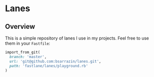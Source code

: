 # Lanes

## Overview

This is a simple repository of lanes I use in my projects. Feel free to use them in your `Fastfile`:

```ruby
import_from_git(
  branch: 'master',
  url: 'git@github.com:bsarrazin/lanes.git',
  path: 'fastlane/lanes/playground.rb'
)
```
